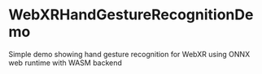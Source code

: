 # WebXRHandGestureRecognitionDemo
Simple demo showing hand gesture recognition for WebXR using ONNX web runtime with WASM backend

